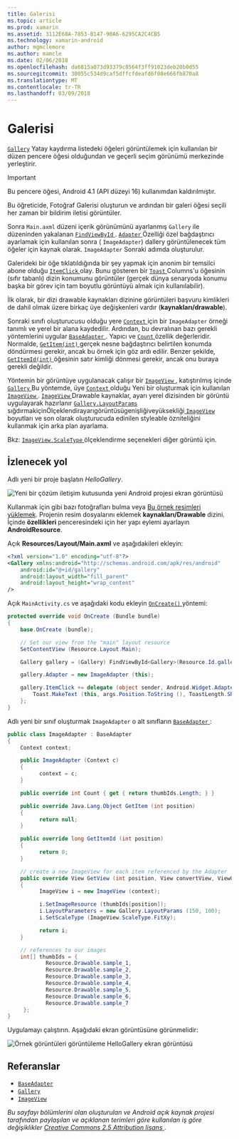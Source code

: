 ```yaml
---
title: Galerisi
ms.topic: article
ms.prod: xamarin
ms.assetid: 3112E68A-7853-B147-90A6-6295CA2C4CB5
ms.technology: xamarin-android
author: mgmclemore
ms.author: mamcle
ms.date: 02/06/2018
ms.openlocfilehash: da6815a073d93379c8564f3ff91023deb20b0d55
ms.sourcegitcommit: 30055c534d9caf5dffcfdeafd6f08e666fb870a8
ms.translationtype: MT
ms.contentlocale: tr-TR
ms.lasthandoff: 03/09/2018
---
```

# <a name="gallery"></a>Galerisi

[`Gallery`](https://developer.xamarin.com/api/type/Android.Widget.Gallery/) Yatay kaydırma listedeki öğeleri görüntülemek için kullanılan bir düzen pencere öğesi olduğundan ve geçerli seçim görünümü merkezinde yerleştirir.

> [!IMPORTANT]
> Bu pencere öğesi, Android 4.1 (API düzeyi 16) kullanımdan kaldırılmıştır. 

Bu öğreticide, Fotoğraf Galerisi oluşturun ve ardından bir galeri öğesi seçili her zaman bir bildirim iletisi görüntüler.

Sonra `Main.axml` düzeni içerik görünümünü ayarlanmış `Gallery` ile düzeninden yakalanan [ `FindViewById` ](https://developer.xamarin.com/api/member/Android.App.Activity.FindViewById/p/System.Int32/).
[ `Adapter` ](https://developer.xamarin.com/api/property/Android.Widget.AdapterView.RawAdapter/) Özelliği özel bağdaştırıcı ayarlamak için kullanılan sonra ( `ImageAdapter`) dallery görüntülenecek tüm öğeler için kaynak olarak. `ImageAdapter` Sonraki adımda oluşturulur.

Galerideki bir öğe tıklatıldığında bir şey yapmak için anonim bir temsilci abone olduğu [ `ItemClick` ](https://developer.xamarin.com/api/event/Android.Widget.AdapterView.ItemClick/) olay. Bunu gösteren bir [ `Toast` ](https://developer.xamarin.com/api/type/Android.Widget.Toast/) Columns'u öğesinin (sıfır tabanlı) dizin konumunu görüntüler (gerçek dünya senaryoda konumu başka bir görev için tam boyutlu görüntüyü almak için kullanılabilir).

İlk olarak, bir dizi drawable kaynakları dizinine görüntüleri başvuru kimlikleri de dahil olmak üzere birkaç üye değişkenleri vardır (**kaynakları/drawable**).

Sonraki sınıfı oluşturucusu olduğu yere [ `Context` ](https://developer.xamarin.com/api/type/Android.Content.Context/) için bir `ImageAdapter` örneği tanımlı ve yerel bir alana kaydedilir.
Ardından, bu devralınan bazı gerekli yöntemlerini uygular [ `BaseAdapter` ](https://developer.xamarin.com/api/type/Android.Widget.BaseAdapter/).
Yapıcı ve [ `Count` ](https://developer.xamarin.com/api/property/Android.Widget.BaseAdapter.Count/) özellik değerleridir. Normalde, [ `GetItem(int)` ](https://developer.xamarin.com/api/member/Android.Widget.BaseAdapter.GetItem/p/System.Int32/) gerçek nesne bağdaştırıcı belirtilen konumda döndürmesi gerekir, ancak bu örnek için göz ardı edilir. Benzer şekilde, [ `GetItemId(int)` ](https://developer.xamarin.com/api/member/Android.Widget.BaseAdapter.GetItemId/p/System.Int32/) öğesinin satır kimliği dönmesi gerekir, ancak onu buraya gerekli değildir.

Yöntemin bir görüntüye uygulanacak çalışır bir [ `ImageView` ](https://developer.xamarin.com/api/type/Android.Widget.ImageView/) , katıştırılmış içinde [ `Gallery` ](https://developer.xamarin.com/api/type/Android.Widget.Gallery/) Bu yöntemde, üye [ `Context` ](https://developer.xamarin.com/api/type/Android.Content.Context/) olduğu Yeni bir oluşturmak için kullanılan [ `ImageView` ](https://developer.xamarin.com/api/type/Android.Widget.ImageView/).
[ `ImageView` ](https://developer.xamarin.com/api/type/Android.Widget.ImageView/) Drawable kaynaklar, ayarı yerel dizisinden bir görüntü uygulayarak hazırlanır [ `Gallery.LayoutParams` ](https://developer.xamarin.com/api/type/Android.Widget.Gallery+LayoutParams/) sığdırmakiçinÖlçeklendirayarıgörüntüsügenişliğiveyüksekliği[ `ImageView` ](https://developer.xamarin.com/api/type/Android.Widget.ImageView/) boyutları ve son olarak oluşturucuda edinilen styleable özniteliğini kullanmak için arka plan ayarlama.

Bkz: [ `ImageView.ScaleType` ](https://developer.xamarin.com/api/type/Android.Widget.ImageView+ScaleType/) ölçeklendirme seçenekleri diğer görüntü için.

## <a name="walkthrough"></a>İzlenecek yol

Adlı yeni bir proje başlatın *HelloGallery*.

![Yeni bir çözüm iletişim kutusunda yeni Android projesi ekran görüntüsü](gallery-images/hellogallery1.png)

Kullanmak için gibi bazı fotoğrafları bulma veya [Bu örnek resimleri yüklemek](http://developer.android.com/shareables/sample_images.zip).
Projenin resim dosyalarını eklemek **kaynakları/Drawable** dizini. İçinde **özellikleri** penceresindeki için her yapı eylemi ayarlayın **AndroidResource**.

Açık **Resources/Layout/Main.axml** ve aşağıdakileri ekleyin:

```xml
<?xml version="1.0" encoding="utf-8"?>
<Gallery xmlns:android="http://schemas.android.com/apk/res/android"
    android:id="@+id/gallery"
    android:layout_width="fill_parent"
    android:layout_height="wrap_content"
/>
```

Açık `MainActivity.cs` ve aşağıdaki kodu ekleyin [ `OnCreate()` ](https://developer.xamarin.com/api/member/Android.App.Activity.OnCreate/p/Android.OS.Bundle/) yöntemi:

```csharp
protected override void OnCreate (Bundle bundle)
{
    base.OnCreate (bundle);

    // Set our view from the "main" layout resource
    SetContentView (Resource.Layout.Main);

    Gallery gallery = (Gallery) FindViewById<Gallery>(Resource.Id.gallery);

    gallery.Adapter = new ImageAdapter (this);

    gallery.ItemClick += delegate (object sender, Android.Widget.AdapterView.ItemClickEventArgs args) {
        Toast.MakeText (this, args.Position.ToString (), ToastLength.Short).Show ();
    };
}
```

Adlı yeni bir sınıf oluşturmak `ImageAdapter` o alt sınıfların [ `BaseAdapter` ](https://developer.xamarin.com/api/type/Android.Widget.BaseAdapter/):

```csharp
public class ImageAdapter : BaseAdapter
{
    Context context;

    public ImageAdapter (Context c)
    {
          context = c;
    }

    public override int Count { get { return thumbIds.Length; } }

    public override Java.Lang.Object GetItem (int position)
    {
          return null;
    }

    public override long GetItemId (int position)
    {
          return 0;
    }

    // create a new ImageView for each item referenced by the Adapter
    public override View GetView (int position, View convertView, ViewGroup parent)
    {
          ImageView i = new ImageView (context);

          i.SetImageResource (thumbIds[position]);
          i.LayoutParameters = new Gallery.LayoutParams (150, 100);
          i.SetScaleType (ImageView.ScaleType.FitXy);

          return i;
    }

    // references to our images
    int[] thumbIds = {
            Resource.Drawable.sample_1,
            Resource.Drawable.sample_2,
            Resource.Drawable.sample_3,
            Resource.Drawable.sample_4,
            Resource.Drawable.sample_5,
            Resource.Drawable.sample_6,
            Resource.Drawable.sample_7
     };
}

```

Uygulamayı çalıştırın. Aşağıdaki ekran görüntüsüne görünmelidir:

![Örnek görüntüleri görüntüleme HelloGallery ekran görüntüsü](gallery-images/hellogallery3.png)



## <a name="references"></a>Referanslar

-   [`BaseAdapter`](https://developer.xamarin.com/api/type/Android.Widget.BaseAdapter/)
-   [`Gallery`](https://developer.xamarin.com/api/type/Android.Widget.Gallery/)
-   [`ImageView`](https://developer.xamarin.com/api/type/Android.Widget.ImageView/)

*Bu sayfayı bölümlerini olan oluşturulan ve Android açık kaynak projesi tarafından paylaşılan ve açıklanan terimleri göre kullanılan iş göre değişiklikler*
[*Creative Commons 2.5 Attribution lisans* ](http://creativecommons.org/licenses/by/2.5/).


